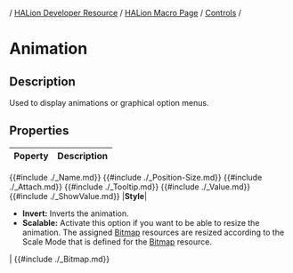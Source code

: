 / [HALion Developer Resource](../../HALion-Developer-Resource.md) / [HALion Macro Page](./HALion-Macro-Page.md) / [Controls](./Controls.md) /

# Animation

## Description

Used to display animations or graphical option menus.

## Properties

|Poperty|Description|
|:-|:-|
{{#include ./_Name.md}}
{{#include ./_Position-Size.md}}
{{#include ./_Attach.md}}
{{#include ./_Tooltip.md}}
{{#include ./_Value.md}}
{{#include ./_ShowValue.md}}
|**Style**|<ul><li>**Invert:** Inverts the animation.</li><li>**Scalable:** Activate this option if you want to be able to resize the animation. The assigned [Bitmap](./Bitmap.md) resources are resized according to the Scale Mode that is defined for the [Bitmap](./Bitmap.md) resource.</li></ul>|
{{#include ./_Bitmap.md}}
